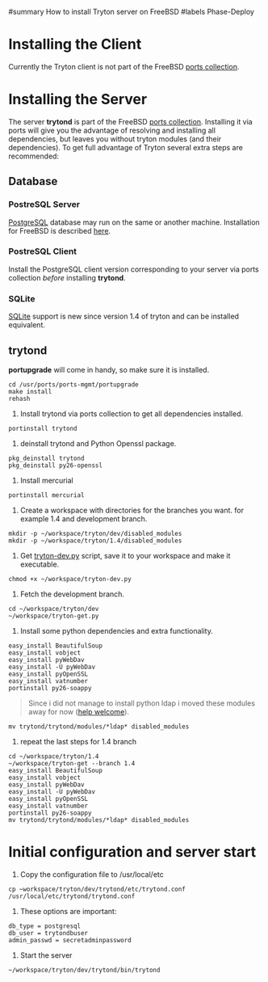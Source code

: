 ﻿#summary How to install Tryton server on FreeBSD
#labels Phase-Deploy


# Installing the Client #

Currently the Tryton client is not part of the FreeBSD [ports collection](http://www.freshports.org).

# Installing the Server #

The server **trytond** is part of the FreeBSD [ports collection](http://www.freshports.org). Installing it via ports will give you the advantage of resolving and installing all dependencies, but leaves you without tryton modules (and their dependencies). To get full advantage of Tryton several extra steps are recommended:

## Database ##

### PostreSQL Server ###

[PostgreSQL](http://www.postgresql.org/) database may run on the same or another machine. Installation for FreeBSD is described [here](http://screamingelectron.org/forum/showthread.php?t=2992).

### PostreSQL Client ###

Install the PostgreSQL client version corresponding to your server via ports collection _before_ installing **trytond**.

### SQLite ###

[SQLite](http://www.sqlite.org/) support is new since version 1.4 of tryton and can be installed equivalent.

## trytond ##

**portupgrade** will come in handy, so make sure it is installed.
```
cd /usr/ports/ports-mgmt/portupgrade
make install
rehash
```
  1. Install trytond via ports collection to get all dependencies installed.
```
portinstall trytond
```
  1. deinstall trytond and Python Openssl package.
```
pkg_deinstall trytond
pkg_deinstall py26-openssl
```
  1. Install mercurial
```
portinstall mercurial
```
  1. Create a workspace with directories for the branches you want. for example 1.4 and development branch.
```
mkdir -p ~/workspace/tryton/dev/disabled_modules
mkdir -p ~/workspace/tryton/1.4/disabled_modules
```
  1. Get [tryton-dev.py](http://hg.tryton.org/hgwebdir.cgi/tryton-dev/raw-file/tip/tryton-dev.py) script, save it to your workspace and make it executable.
```
chmod +x ~/workspace/tryton-dev.py
```
  1. Fetch the development branch.
```
cd ~/workspace/tryton/dev
~/workspace/tryton-get.py
```
  1. Install some python dependencies and extra functionality.
```
easy_install BeautifulSoup
easy_install vobject
easy_install pyWebDav
easy_install -U pyWebDav
easy_install pyOpenSSL
easy_install vatnumber
portinstall py26-soappy
```
> Since i did not manage to install python ldap i moved these modules away for now ([help welcome](mailto:ok@monkeytower.net)).
```
mv trytond/trytond/modules/*ldap* disabled_modules
```
  1. repeat the last steps for 1.4 branch
```
cd ~/workspace/tryton/1.4
~/workspace/tryton-get --branch 1.4
easy_install BeautifulSoup
easy_install vobject
easy_install pyWebDav
easy_install -U pyWebDav
easy_install pyOpenSSL
easy_install vatnumber
portinstall py26-soappy
mv trytond/trytond/modules/*ldap* disabled_modules
```
# Initial configuration and server start #
  1. Copy the configuration file to /usr/local/etc
```
cp ~workspace/tryton/dev/trytond/etc/trytond.conf /usr/local/etc/trytond/trytond.conf
```
  1. These options are important:
```
db_type = postgresql
db_user = trytondbuser 
admin_passwd = secretadminpassword
```
  1. Start the server
```
~/workspace/tryton/dev/trytond/bin/trytond
```